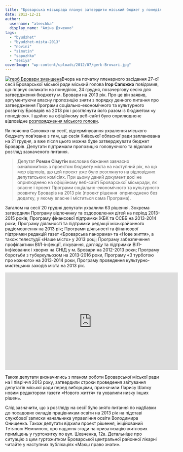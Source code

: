 ```yaml
---
title: "Броварська міськрада планує затвердити міський бюджет у понеділок"
date: 2012-12-21
author: 
  username: "aleechka"
  display_name: "Аліна Дяченко"
tags: 
  - "byudzhet"
  - "byudzhet-mista-2013"
  - "novini"
  - "simutin"
  - "sapozhko"
  - "sesiya"
coverImage: "wp-content/uploads/2012/07/gerb-Brovari.jpg"
---
```


[![](https://mpz.brovary.org/wp-content/uploads/2012/10/gerb-Brovari-zmenshena1.jpg "герб Бровари зменшена")](https://mpz.brovary.org/wp-content/uploads/2012/10/gerb-Brovari-zmenshena1.jpg)Вчора на початку пленарного засідання 27-ої сесії Броварської міської ради міський голова **Ігор Сапожко** повідомив, що планує скликати на понеділок, 24 грудня, позачергову сесію для затвердження бюджету м. Бровари на 2013 рік. Про це він заявив, аргументуючи власну пропозицію зняти з порядку денного питання про затвердження Програми соціально-економічного та культурного розвитку Броварів на 2013 рік і розглянути його разом із бюджетом «у понеділок». І щойно на офіційному веб-сайті було оприлюднене відповідне [розпорядження міського голови](http://brovary.kiev.ua/rozporyadzhennya-mіskogo-golovi-227).

Як пояснив Сапожко на сесії, відтермінування ухвалення міського бюджету пов’язане з тим, що сесія Київської обласної ради запланована на 21 грудня, а вже після цього можна буде затверджувати бюджет Броварів. Депутати підтримали пропозицію головуючого та відклали розгляд зазначеного питання.

> Депутат **Роман Сімутін** висловив бажання завчасно ознайомитись з проектом бюджету міста на наступний рік, на що мер відповів, що цей проект уже було розглянуто на відповідних депутатських комісіях. При цьому даний документ досі не оприлюднено на офіційному веб-сайті Броварської міськради, як власне і проект Програми соціально-економічного та культурного розвитку Броварів на 2013 рік (проект рішення  оприлюднено без додатку, у якому власне і міститься сама Програма).

Загалом на сесії 20 грудня депутати ухвалили 63 рішення. Зокрема затвердили Програму відпочинку та оздоровлення дітей на період 2013-2015 років; Програму фінансової підтримки ЖБК та ОСББ на 2013-2014 роки; Програму діяльності та підтримки редакції міськрайонного радіомовлення на 2013 рік; Програми діяльності та фінансової підтримки редакцій газет «Броварська панорама» та «Нове життя», а також телестудії «Наше місто» у 2013 році; Програму забезпечення профілактики ВІЛ-інфекції, лікування, догляду та підтримки ВІЛ-інфікованих і хворих на СНІД у м. Бровари на 2012-2013 роки; Програму боротьби з туберкульозом на 2013-2016 роки, Програму «З турботою про кожного» на 2013-2014 роки, Програму проведення культурно-мистецьких заходів міста на 2013 рік.

<iframe src="https://www.youtube.com/embed/ddQ4dxWdopQ" frameborder="0" width="560" height="315"></iframe>

Також депутати визначились з планом роботи Броварської міської ради на I півріччя 2013 року, затвердили строки проведення звітування депутатів міської ради перед виборцями, призначили Ларису Шапку новим редактором газети «Нового життя» та ухвалили низку інших рішень.

Слід зазначити, що з розгляду на сесії було знято питання по надбавки до посадових окладів працівникам освіти на 2013 рік на підставі службової записки начальника управління освіти Володимира Онищенка. Також депутати відхили проект рішення, ініційований Тетяною Немчиною, про надання згоди на приватизацію житлових приміщень у гуртожитку по вул. Шевченка, 12а. Детальніше про ситуацію з цим гуртожитком Броварської центральної районної лікарні читайте у наступних публікаціях «Маєш право знати».
